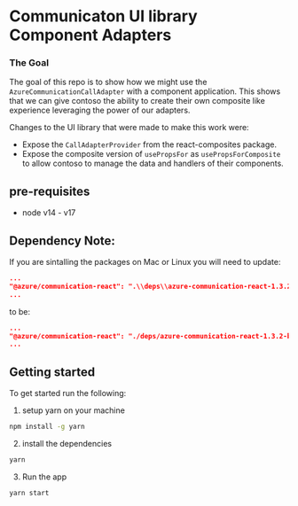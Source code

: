 # Communicaton UI library Component Adapters

### The Goal

The goal of this repo is to show how we might use the `AzureCommunicationCallAdapter` with a component application. This shows that we can give contoso the ability to create their own composite like experience leveraging the power of our adapters. 

Changes to the UI library that were made to make this work were: 
- Expose the `CallAdapterProvider` from the react-composites package.
- Expose the composite version of `usePropsFor` as `usePropsForComposite` to allow contoso to manage the data and handlers of their components. 

## pre-requisites

- node v14 - v17

## Dependency Note:
If you are sintalling the packages on Mac or Linux you will need to update:
```json
...
"@azure/communication-react": ".\\deps\\azure-communication-react-1.3.2-beta.0-with-provider.tgz",
...
```
to be: 
```json
...
"@azure/communication-react": "./deps/azure-communication-react-1.3.2-beta.0-with-provider.tgz",
...
```

## Getting started

To get started run the following:

1. setup yarn on your machine

```bash
npm install -g yarn
```

2. install the dependencies
```bash
yarn
```

3. Run the app
```bash 
yarn start
```
